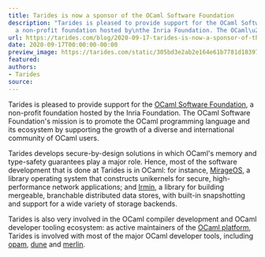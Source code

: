 ```yaml
---
title: Tarides is now a sponsor of the OCaml Software Foundation
description: "Tarides is pleased to provide support for the OCaml Software\nFoundation,
  a non-profit foundation hosted by\nthe Inria Foundation. The OCaml\u2026"
url: https://tarides.com/blog/2020-09-17-tarides-is-now-a-sponsor-of-the-ocaml-software-foundation
date: 2020-09-17T00:00:00-00:00
preview_image: https://tarides.com/static/305bd3e2ab2e164e61b7781d183976fd/0d665/ocaml-software-foundation.png
featured:
authors:
- Tarides
source:
---
```


<p>Tarides is pleased to provide support for the <a href="https://ocaml-sf.org">OCaml Software
Foundation</a>, a non-profit foundation hosted by
the Inria Foundation. The OCaml Software Foundation's mission is to
promote the OCaml programming language and its ecosystem by
supporting the growth of a diverse and international community of
OCaml users.</p>
<p>Tarides develops secure-by-design solutions in which OCaml's memory and
type-safety guarantees play a major role. Hence, most of the software
development that is done at Tarides is in OCaml: for instance,
<a href="https://mirage.io">MirageOS</a>, a library operating system that
constructs unikernels for secure, high-performance network
applications; and <a href="https://irmin.org">Irmin</a>, a library for building
mergeable, branchable distributed data stores, with built-in
snapshotting and support for a wide variety of storage backends.</p>
<p>Tarides is also very involved in the OCaml compiler development and
OCaml developer tooling ecosystem: as active maintainers of the <a href="https://www.youtube.com/watch?v=E8T_4zqWmq8&amp;list=PLKO_ZowsIOu5fHjRj0ua7_QWE_L789K_f&amp;ab_channel=ocaml2020">OCaml
platform</a>, Tarides is involved with most of the major
OCaml developer tools, including <a href="https://github.com/ocaml/ocaml">opam</a>, <a href="https://github.com/ocaml/dune">dune</a> and <a href="https://github.com/ocaml/merlin">merlin</a>.</p>

